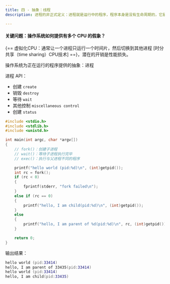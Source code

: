 ```yaml
---
title: 四 - 抽象：线程
description: 进程的非正式定义：进程就是运行中的程序，程序本身是没有生命周期的，它是存储在磁盘上的一些指令（也可能是一些静态数据），操作系统让这些字节运行起来，让程序发挥作用。

---
```



#### 关键问题：操作系统如何提供有多个 CPU 的假象？

{== 虚拟化CPU：通常让一个进程只运行一个时间片，然后切换到其他进程 [时分共享（time sharing）CPU技术] ==}，潜在的开销是性能损失。

操作系统为正在运行的程序提供的抽象：进程

进程 API：

- 创建 `create`
- 销毁 `destroy`
- 等待 `wait`
- 其他控制 `miscellaneous control`
- 创建 `status`



```c
#include <stdio.h>
#include <stdlib.h>
#include <unistd.h>

int main(int argc, char *argv[])
{
    // fork()：创建子进程
    // wait()：等待子进程执行完毕
    // exec()：执行与父进程不同的程序

	printf("hello world (pid:%d)\n", (int)getpid());
	int rc = fork();
	if (rc < 0)
	{
		fprintf(stderr, "fork failed\n");
	}
	else if (rc == 0)
	{
		printf("hello, I am child(pid:%d)\n", (int)getpid());
	}
	else
	{
		printf("hello, I am parent of %d(pid:%d)\n", rc, (int)getpid());
	}

	return 0;
}
```

输出结果：

```zsh
hello world (pid:33414)
hello, I am parent of 33435(pid:33414)
hello world (pid:33414)
hello, I am child(pid:33435)
```